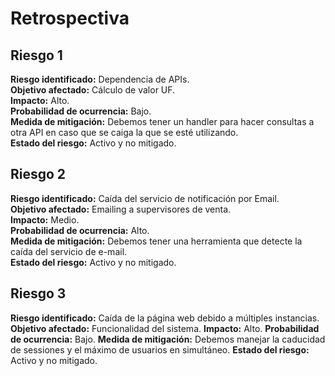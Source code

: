 # Retrospectiva

## Riesgo 1

**Riesgo identificado:** Dependencia de APIs.  
**Objetivo afectado:** Cálculo de valor UF.  
**Impacto:** Alto.  
**Probabilidad de ocurrencia:** Bajo.  
**Medida de mitigación:** Debemos tener un handler para hacer consultas a otra API en caso que se caiga la que se esté utilizando.  
**Estado del riesgo:** Activo y no mitigado.

## Riesgo 2

**Riesgo identificado:** Caída del servicio de notificación por Email.  
**Objetivo afectado:** Emailing a supervisores de venta.  
**Impacto:** Medio.  
**Probabilidad de ocurrencia:** Alto.  
**Medida de mitigación:** Debemos tener una herramienta que detecte la caída del servicio de e-mail.  
**Estado del riesgo:** Activo y no mitigado.

## Riesgo 3

**Riesgo identificado:** Caída de la página web debido a múltiples instancias.
**Objetivo afectado:** Funcionalidad del sistema.
**Impacto:** Alto.
**Probabilidad de ocurrencia:** Bajo.
**Medida de mitigación:** Debemos manejar la caducidad de sessiones y el máximo de usuarios en simultáneo.
**Estado del riesgo:** Activo y no mitigado.